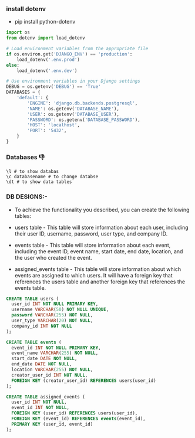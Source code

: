 ### install dotenv 
- pip install python-dotenv



```python 
import os
from dotenv import load_dotenv

# Load environment variables from the appropriate file
if os.environ.get('DJANGO_ENV') == 'production':
    load_dotenv('.env.prod')
else:
    load_dotenv('.env.dev')

# Use environment variables in your Django settings
DEBUG = os.getenv('DEBUG') == 'True'
DATABASES = {
    'default': {
        'ENGINE': 'django.db.backends.postgresql',
        'NAME': os.getenv('DATABASE_NAME'),
        'USER': os.getenv('DATABASE_USER'),
        'PASSWORD': os.getenv('DATABASE_PASSWORD'),
        'HOST': 'localhost',
        'PORT': '5432',
    }
}


```


### Databases 👎
```
\l # to show databas
\c databasename # to change databse
\dt # to show data tables
```


### DB DESIGNS:-


- To achieve the functionality you described, you can create the following tables:

 - users table - This table will store information about each user, including their user ID, username, password, user type, and company ID.
 
 - events table - This table will store information about each event, including the event ID, event name, start date, end date, location, and the user who created the event.

 - assigned_events table - This table will store information about which events are assigned to which users. It will have a foreign key that references the users table and another foreign key that references the events table.

```sql
CREATE TABLE users (
  user_id INT NOT NULL PRIMARY KEY,
  username VARCHAR(50) NOT NULL UNIQUE,
  password VARCHAR(255) NOT NULL,
  user_type VARCHAR(20) NOT NULL,
  company_id INT NOT NULL
);

CREATE TABLE events (
  event_id INT NOT NULL PRIMARY KEY,
  event_name VARCHAR(255) NOT NULL,
  start_date DATE NOT NULL,
  end_date DATE NOT NULL,
  location VARCHAR(255) NOT NULL,
  creator_user_id INT NOT NULL,
  FOREIGN KEY (creator_user_id) REFERENCES users(user_id)
);

CREATE TABLE assigned_events (
  user_id INT NOT NULL,
  event_id INT NOT NULL,
  FOREIGN KEY (user_id) REFERENCES users(user_id),
  FOREIGN KEY (event_id) REFERENCES events(event_id),
  PRIMARY KEY (user_id, event_id)
);

```

